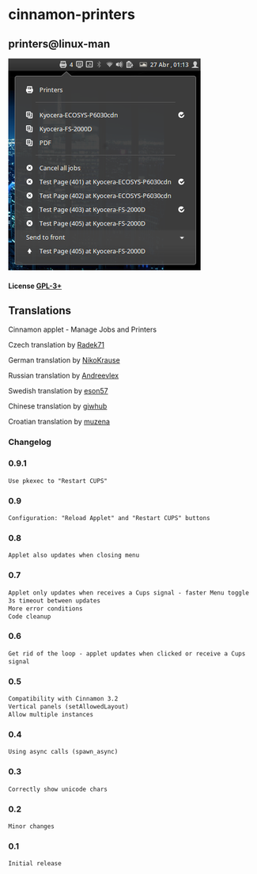# cinnamon-printers
## printers@linux-man

![Screenshot](https://raw.githubusercontent.com/linux-man/cinnamon-printers/master/screenshot.png)

#### License [GPL-3+](LICENSE)

## Translations

Cinnamon applet - Manage Jobs and Printers

Czech translation by [Radek71](https://github.com/Radek71)

German translation by [NikoKrause](https://github.com/NikoKrause)

Russian translation by [Andreevlex](https://github.com/Andreevlex)

Swedish translation by [eson57](https://github.com/eson57)

Chinese translation by [giwhub](https://github.com/giwhub)

Croatian translation by [muzena](https://github.com/muzena)

### Changelog

### 0.9.1
    Use pkexec to "Restart CUPS"

### 0.9
    Configuration: "Reload Applet" and "Restart CUPS" buttons

### 0.8
    Applet also updates when closing menu

### 0.7
    Applet only updates when receives a Cups signal - faster Menu toggle
    3s timeout between updates
    More error conditions
    Code cleanup

### 0.6
    Get rid of the loop - applet updates when clicked or receive a Cups signal

### 0.5
    Compatibility with Cinnamon 3.2
    Vertical panels (setAllowedLayout)
    Allow multiple instances

### 0.4
    Using async calls (spawn_async)

### 0.3
    Correctly show unicode chars

### 0.2
    Minor changes

### 0.1
    Initial release
